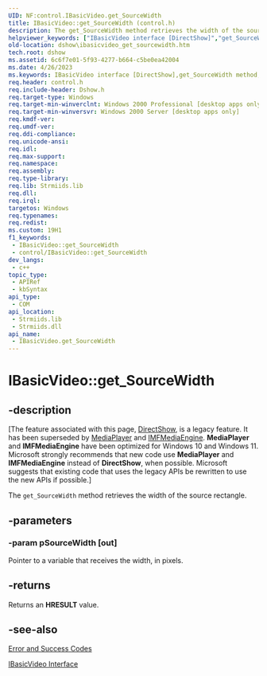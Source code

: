 ```yaml
---
UID: NF:control.IBasicVideo.get_SourceWidth
title: IBasicVideo::get_SourceWidth (control.h)
description: The get_SourceWidth method retrieves the width of the source rectangle.
helpviewer_keywords: ["IBasicVideo interface [DirectShow]","get_SourceWidth method","IBasicVideo.get_SourceWidth","IBasicVideo::get_SourceWidth","IBasicVideoget_SourceWidth","control/IBasicVideo::get_SourceWidth","dshow.ibasicvideo_get_sourcewidth","get_SourceWidth","get_SourceWidth method [DirectShow]","get_SourceWidth method [DirectShow]","IBasicVideo interface"]
old-location: dshow\ibasicvideo_get_sourcewidth.htm
tech.root: dshow
ms.assetid: 6c6f7e01-5f93-4277-b664-c5be0ea42004
ms.date: 4/26/2023
ms.keywords: IBasicVideo interface [DirectShow],get_SourceWidth method, IBasicVideo.get_SourceWidth, IBasicVideo::get_SourceWidth, IBasicVideoget_SourceWidth, control/IBasicVideo::get_SourceWidth, dshow.ibasicvideo_get_sourcewidth, get_SourceWidth, get_SourceWidth method [DirectShow], get_SourceWidth method [DirectShow],IBasicVideo interface
req.header: control.h
req.include-header: Dshow.h
req.target-type: Windows
req.target-min-winverclnt: Windows 2000 Professional [desktop apps only]
req.target-min-winversvr: Windows 2000 Server [desktop apps only]
req.kmdf-ver: 
req.umdf-ver: 
req.ddi-compliance: 
req.unicode-ansi: 
req.idl: 
req.max-support: 
req.namespace: 
req.assembly: 
req.type-library: 
req.lib: Strmiids.lib
req.dll: 
req.irql: 
targetos: Windows
req.typenames: 
req.redist: 
ms.custom: 19H1
f1_keywords:
 - IBasicVideo::get_SourceWidth
 - control/IBasicVideo::get_SourceWidth
dev_langs:
 - c++
topic_type:
 - APIRef
 - kbSyntax
api_type:
 - COM
api_location:
 - Strmiids.lib
 - Strmiids.dll
api_name:
 - IBasicVideo.get_SourceWidth
---
```


# IBasicVideo::get_SourceWidth


## -description

\[The feature associated with this page, [DirectShow](/windows/win32/directshow/directshow), is a legacy feature. It has been superseded by [MediaPlayer](/uwp/api/Windows.Media.Playback.MediaPlayer) and [IMFMediaEngine](/windows/win32/api/mfmediaengine/nn-mfmediaengine-imfmediaengine). **MediaPlayer** and **IMFMediaEngine** have been optimized for Windows 10 and Windows 11. Microsoft strongly recommends that new code use **MediaPlayer** and **IMFMediaEngine** instead of **DirectShow**, when possible. Microsoft suggests that existing code that uses the legacy APIs be rewritten to use the new APIs if possible.\]

The <code>get_SourceWidth</code> method retrieves the width of the source rectangle.

## -parameters

### -param pSourceWidth [out]

Pointer to a variable that receives the width, in pixels.

## -returns

Returns an <b>HRESULT</b> value.

## -see-also

<a href="/windows/desktop/DirectShow/error-and-success-codes">Error and Success Codes</a>



<a href="/windows/desktop/api/control/nn-control-ibasicvideo">IBasicVideo Interface</a>
